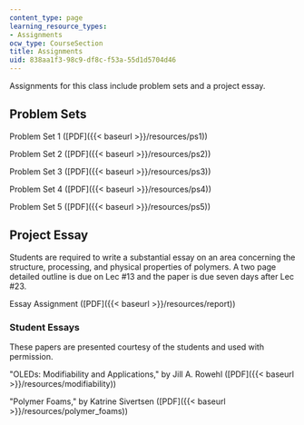 ```yaml
---
content_type: page
learning_resource_types:
- Assignments
ocw_type: CourseSection
title: Assignments
uid: 838aa1f3-98c9-df8c-f53a-55d1d5704d46
---
```


Assignments for this class include problem sets and a project essay.

Problem Sets
------------

Problem Set 1 ([PDF]({{< baseurl >}}/resources/ps1))

Problem Set 2 ([PDF]({{< baseurl >}}/resources/ps2))

Problem Set 3 ([PDF]({{< baseurl >}}/resources/ps3))

Problem Set 4 ([PDF]({{< baseurl >}}/resources/ps4))

Problem Set 5 ([PDF]({{< baseurl >}}/resources/ps5))

Project Essay
-------------

Students are required to write a substantial essay on an area concerning the structure, processing, and physical properties of polymers. A two page detailed outline is due on Lec #13 and the paper is due seven days after Lec #23.

Essay Assignment ([PDF]({{< baseurl >}}/resources/report))

### Student Essays

These papers are presented courtesy of the students and used with permission.

"OLEDs: Modifiability and Applications," by Jill A. Rowehl ([PDF]({{< baseurl >}}/resources/modifiability))

"Polymer Foams," by Katrine Sivertsen ([PDF]({{< baseurl >}}/resources/polymer_foams))